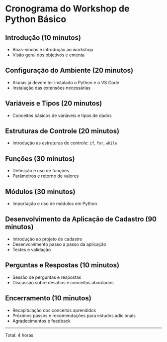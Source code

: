 # Cronograma do Workshop de Python Básico

## Introdução (10 minutos)
- Boas-vindas e introdução ao workshop
- Visão geral dos objetivos e ementa

## Configuração do Ambiente (20 minutos)
- Alunas já devem ter instalado o Python e o VS Code
- Instalação das extensões necessárias

## Variáveis e Tipos (20 minutos)
- Conceitos básicos de variáveis e tipos de dados

## Estruturas de Controle (20 minutos)
- Introdução às estruturas de controle: `if`, `for`, `while`

## Funções (30 minutos)
- Definição e uso de funções
- Parâmetros e retorno de valores

## Módulos (30 minutos)
- Importação e uso de módulos em Python

## Desenvolvimento da Aplicação de Cadastro (90 minutos)
- Introdução ao projeto de cadastro
- Desenvolvimento passo a passo da aplicação
- Testes e validação

## Perguntas e Respostas (10 minutos)
- Sessão de perguntas e respostas
- Discussão sobre desafios e conceitos abordados

## Encerramento (10 minutos)
- Recapitulação dos conceitos aprendidos
- Próximos passos e recomendações para estudos adicionais
- Agradecimentos e feedback

---

Total: 4 horas
